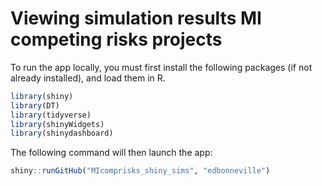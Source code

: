 # Viewing simulation results MI competing risks projects

To run the app locally, you must first install the following packages (if not already installed), and load them in R.

``` r
library(shiny)
library(DT)
library(tidyverse)
library(shinyWidgets)
library(shinydashboard)
```
The following command will then launch the app:

``` r
shiny::runGitHub("MIcomprisks_shiny_sims", "edbonneville")
```
